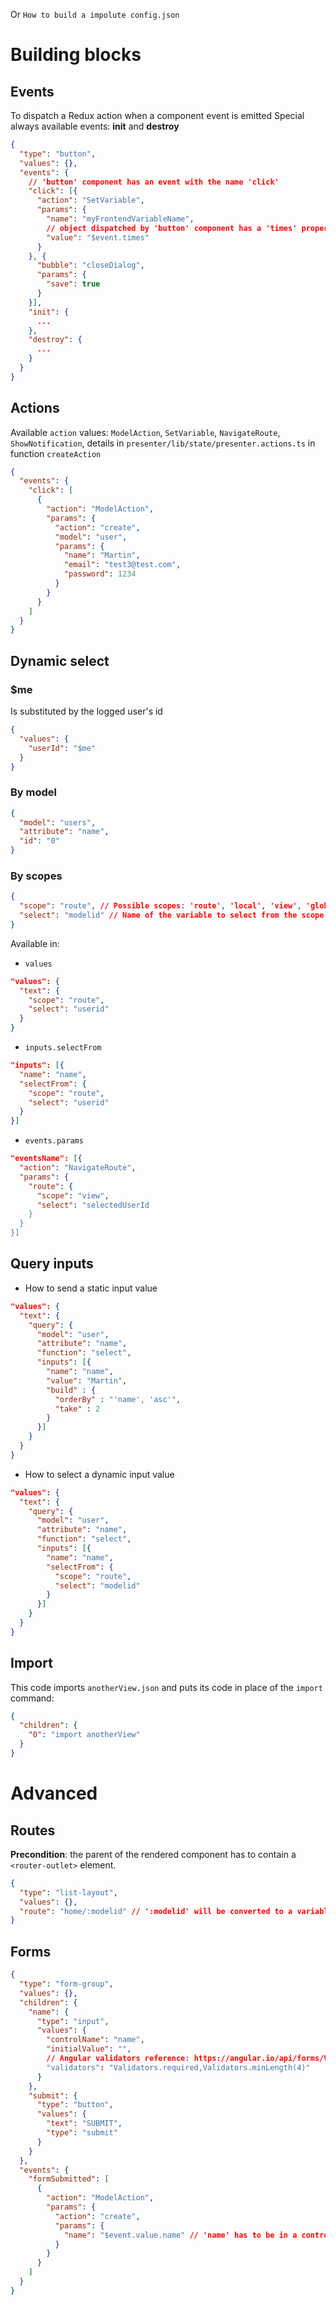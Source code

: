 Or `How to build a impolute config.json`

# Building blocks

## Events

To dispatch a Redux action when a component event is emitted
Special always available events: **init** and **destroy**

```json
{
  "type": "button",
  "values": {},
  "events": {
    // 'button' component has an event with the name 'click'
    "click": [{
      "action": "SetVariable",
      "params": {
        "name": "myFrontendVariableName",
        // object dispatched by 'button' component has a 'times' property, which will susbtitute this value
        "value": "$event.times"
      }
    }, {
      "bubble": "closeDialog",
      "params": {
        "save": true
      }
    }],
    "init": {
      ...
    },
    "destroy": {
      ...
    }
  }
}
```

## Actions

Available `action` values: `ModelAction`, `SetVariable`, `NavigateRoute`, `ShowNotification`, details in `presenter/lib/state/presenter.actions.ts` in function `createAction`

```json
{
  "events": {
    "click": [
      {
        "action": "ModelAction",
        "params": {
          "action": "create",
          "model": "user",
          "params": {
            "name": "Martin",
            "email": "test3@test.com",
            "password": 1234
          }
        }
      }
    ]
  }
}
```

## Dynamic select

### \$me

Is substituted by the logged user's id

```json
{
  "values": {
    "userId": "$me"
  }
}
```

### By model

```json
{
  "model": "users",
  "attribute": "name",
  "id": "0"
}
```

### By scopes

```json
{
  "scope": "route", // Possible scopes: 'route', 'local', 'view', 'global'
  "select": "modelid" // Name of the variable to select from the scope
}
```

Available in:

- `values`

```json
"values": {
  "text": {
    "scope": "route",
    "select": "userid"
  }
}
```

- `inputs.selectFrom`

```json
"inputs": [{
  "name": "name",
  "selectFrom": {
    "scope": "route",
    "select": "userid"
  }
}]
```

- `events.params`

```json
"eventsName": [{
  "action": "NavigateRoute",
  "params": {
    "route": {
      "scope": "view",
      "select": "selectedUserId
    }
  }
}]
```

## Query inputs

- How to send a static input value

```json
"values": {
  "text": {
    "query": {
      "model": "user",
      "attribute": "name",
      "function": "select",
      "inputs": [{
        "name": "name",
        "value": "Martin",
        "build" : {
          "orderBy" : "'name', 'asc'",
          "take" : 2
        }
      }]
    }
  }
}
```

- How to select a dynamic input value

```json
"values": {
  "text": {
    "query": {
      "model": "user",
      "attribute": "name",
      "function": "select",
      "inputs": [{
        "name": "name",
        "selectFrom": {
          "scope": "route",
          "select": "modelid"
        }
      }]
    }
  }
}

```

## Import

This code imports `anotherView.json` and puts its code in place of the `import` command:

```json
{
  "children": {
    "0": "import anotherView"
  }
}
```

# Advanced

## Routes

**Precondition**: the parent of the rendered component has to contain a `<router-outlet>` element.

```json
{
  "type": "list-layout",
  "values": {},
  "route": "home/:modelid" // ':modelid' will be converted to a variable available to dynamic select
}
```

## Forms

```json
{
  "type": "form-group",
  "values": {},
  "children": {
    "name": {
      "type": "input",
      "values": {
        "controlName": "name",
        "initialValue": "",
        // Angular validators reference: https://angular.io/api/forms/Validators
        "validators": "Validators.required,Validators.minLength(4)"
      }
    },
    "submit": {
      "type": "button",
      "values": {
        "text": "SUBMIT",
        "type": "submit"
      }
    }
  },
  "events": {
    "formSubmitted": [
      {
        "action": "ModelAction",
        "params": {
          "action": "create",
          "params": {
            "name": "$event.value.name" // 'name' has to be in a controlName of the children of the form
          }
        }
      }
    ]
  }
}
```
